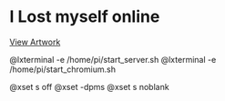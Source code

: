 # I Lost myself online

[View Artwork](https://studio-matulia.github.io/ilostmyself)

@lxterminal -e /home/pi/start_server.sh
@lxterminal -e /home/pi/start_chromium.sh

@xset s off
@xset -dpms
@xset s noblank
